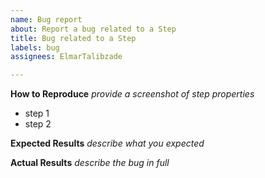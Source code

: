 ```yaml
---
name: Bug report
about: Report a bug related to a Step
title: Bug related to a Step
labels: bug
assignees: ElmarTalibzade

---
```


**How to Reproduce**
*provide a screenshot of step properties*
* step 1
* step 2

**Expected Results**
*describe what you expected*

**Actual Results**
*describe the bug in full*
